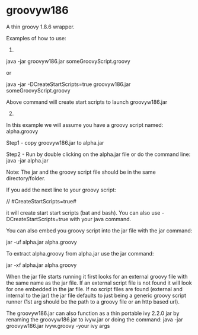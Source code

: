 groovyw186
==========

A thin groovy 1.8.6 wrapper.

Examples of how to use:

1)

java -jar groovyw186.jar someGroovyScript.groovy

or

java -jar -DCreateStartScripts=true groovyw186.jar someGroovyScript.groovy

Above command will create start scripts to launch groovyw186.jar

2)

In this example we will assume you have a groovy script named: alpha.groovy

Step1 - copy groovyw186.jar to alpha.jar

Step2 - Run by double clicking on the alpha.jar file or do the command line: java -jar alpha.jar

Note: The jar and the groovy script file should be in the same directory/folder.

If you add the next line to your groovy script:

// #CreateStartScripts=true#

it will create start start scripts (bat and bash).  You can also use -DCreateStartScripts=true with your java command.

You can also embed you groovy script into the jar file with the jar command:

jar -uf alpha.jar alpha.groovy

To extract alpha.groovy from alpha.jar use the jar command:

jar -xf alpha.jar alpha.groovy

When the jar file starts running 
it first looks for an external groovy file with the same name as the jar file. If an external
script file is not found it will look for one embedded in the jar file. If no script files
are found (external and internal to the jar) the jar file defaults to just being a generic 
groovy script runner (1st arg should be the path to a groovy file or an http based url).

The groovyw186.jar can also function as a thin portable ivy 2.2.0 jar by
renaming the groovyw186.jar to ivyw.jar or doing the command: java -jar groovyw186.jar ivyw.groovy -your ivy args
